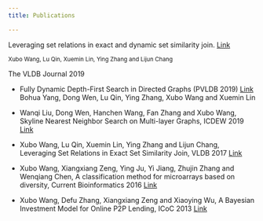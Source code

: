```yaml
---
title: Publications

---
```



 Leveraging set relations in exact and dynamic set similarity join.  [Link](https://link.springer.com/article/10.1007/s00778-018-0529-2)
<p> <small> Xubo Wang, Lu Qin, Xuemin Lin, Ying Zhang and Lijun Chang </small> </p>
The VLDB Journal 2019

* Fully Dynamic Depth-First Search in Directed Graphs (PVLDB 2019) [Link](http://www.vldb.org/pvldb/vol13/p142-yang.pdf)
    Bohua Yang, Dong Wen, Lu Qin, Ying Zhang, Xubo Wang and Xuemin Lin

* Wanqi Liu, Dong Wen, Hanchen Wang, Fan Zhang and Xubo Wang, Skyline Nearest Neighbor Search on Multi-layer Graphs, ICDEW 2019 [Link](https://ieeexplore.ieee.org/document/8750910)

* Xubo Wang, Lu Qin, Xuemin Lin, Ying Zhang and Lijun Chang, Leveraging Set Relations in Exact Set Similarity Join, VLDB 2017 [Link](http://www.vldb.org/pvldb/vol10/p925-wang.pdf)

* Xubo Wang, Xiangxiang Zeng, Ying Ju, Yi Jiang, Zhujin Zhang and Wenqiang Chen, A classification method for microarrays based on diversity, Current Bioinformatics 2016 [Link](http://www.eurekaselect.com/124039/article)

* Xubo Wang, Defu Zhang, Xiangxiang Zeng and Xiaoying Wu, A Bayesian Investment Model for Online P2P Lending, ICoC 2013 [Link](https://link.springer.com/chapter/10.1007/978-3-642-53959-6_3)

